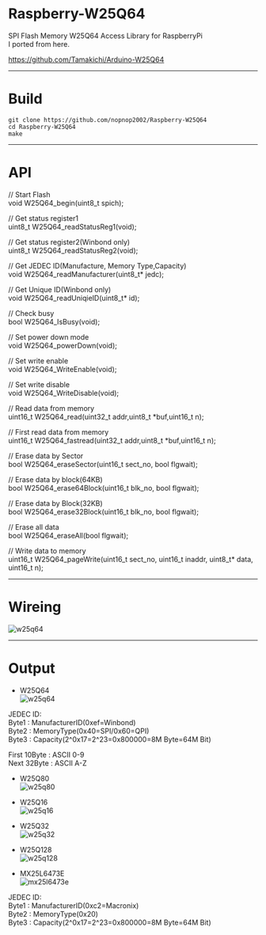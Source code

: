 # Raspberry-W25Q64

SPI Flash Memory W25Q64 Access Library for RaspberryPi  
I ported from here.  

https://github.com/Tamakichi/Arduino-W25Q64

---

# Build
```
git clone https://github.com/nopnop2002/Raspberry-W25Q64
cd Raspberry-W25Q64
make
```

---

# API

// Start Flash  
void W25Q64_begin(uint8_t spich);  

// Get status register1  
uint8_t W25Q64_readStatusReg1(void);  

// Get status register2(Winbond only)  
uint8_t W25Q64_readStatusReg2(void);  

// Get JEDEC ID(Manufacture, Memory Type,Capacity)  
void W25Q64_readManufacturer(uint8_t* jedc);  

// Get Unique ID(Winbond only)  
void W25Q64_readUniqieID(uint8_t* id);  

// Check busy  
bool W25Q64_IsBusy(void);  

// Set power down mode  
void W25Q64_powerDown(void);  

// Set write enable  
void W25Q64_WriteEnable(void);  

// Set write disable  
void W25Q64_WriteDisable(void);  

// Read data from memory  
uint16_t W25Q64_read(uint32_t addr,uint8_t *buf,uint16_t n);

// First read data from memory  
uint16_t W25Q64_fastread(uint32_t addr,uint8_t *buf,uint16_t n);  

// Erase data by Sector  
bool W25Q64_eraseSector(uint16_t sect_no, bool flgwait);  

// Erase data by block(64KB)  
bool W25Q64_erase64Block(uint16_t blk_no, bool flgwait);  

// Erase data by Block(32KB)  
bool W25Q64_erase32Block(uint16_t blk_no, bool flgwait);  

// Erase all data  
bool W25Q64_eraseAll(bool flgwait);  

// Write data to memory  
uint16_t W25Q64_pageWrite(uint16_t sect_no, uint16_t inaddr, uint8_t* data, uint16_t n);  

---

# Wireing  

![w25q64](https://cloud.githubusercontent.com/assets/6020549/24319836/446fbc52-116b-11e7-9269-c4769eb4d8f9.jpg)

---

# Output

- W25Q64   
![w25q64](https://user-images.githubusercontent.com/6020549/81263674-0fe0f680-907b-11ea-83dc-f806963e34ae.jpg)
   
JEDEC ID:  
Byte1 : ManufacturerID(0xef=Winbond)  
Byte2 : MemoryType(0x40=SPI/0x60=QPI)  
Byte3 : Capacity(2^0x17=2^23=0x800000=8M Byte=64M Bit)  
   
First 10Byte : ASCII 0-9  
Next 32Byte : ASCII A-Z  

- W25Q80   
![w25q80](https://user-images.githubusercontent.com/6020549/81263649-05266180-907b-11ea-9508-eb5468807b08.jpg)

- W25Q16   
![w25q16](https://user-images.githubusercontent.com/6020549/81263655-0788bb80-907b-11ea-89ae-092459ec8fad.jpg)

- W25Q32   
![w25q32](https://user-images.githubusercontent.com/6020549/81263666-0bb4d900-907b-11ea-9a55-f90f2a60bd5b.jpg)

- W25Q128   
![w25q128](https://user-images.githubusercontent.com/6020549/81263679-12435080-907b-11ea-989e-8f8aa7fd80d0.jpg)

- MX25L6473E   
![mx25l6473e](https://user-images.githubusercontent.com/6020549/81268559-0eb3c780-9083-11ea-8763-71759eb664b2.jpg)
   
JEDEC ID:  
Byte1 : ManufacturerID(0xc2=Macronix)  
Byte2 : MemoryType(0x20)  
Byte3 : Capacity(2^0x17=2^23=0x800000=8M Byte=64M Bit)  

